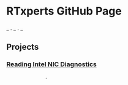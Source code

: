 # RTxperts GitHub Page


_
.
_
.
_

##   Projects

###      [Reading Intel NIC Diagnostics](https://github.com/IntervalZero/RTxperts/tree/master/IntelNicDiagnostics)


 
  
   
    
     
      
       
        
         
          
           
            
             
              
              
                
                
                  
                  .

















